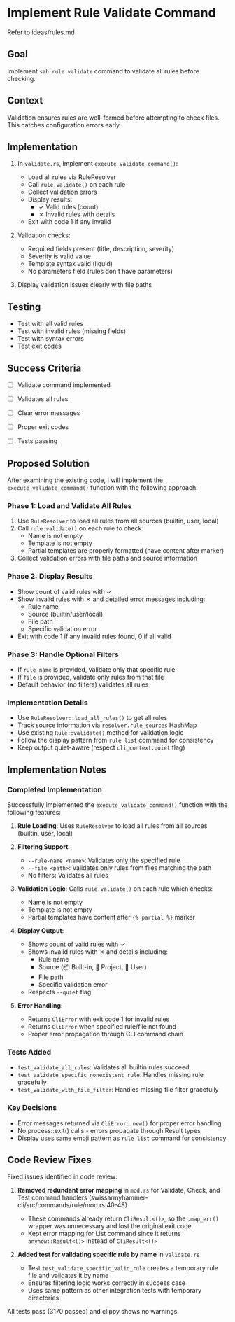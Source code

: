 # Implement Rule Validate Command

Refer to ideas/rules.md

## Goal

Implement `sah rule validate` command to validate all rules before checking.

## Context

Validation ensures rules are well-formed before attempting to check files. This catches configuration errors early.

## Implementation

1. In `validate.rs`, implement `execute_validate_command()`:
   - Load all rules via RuleResolver
   - Call `rule.validate()` on each rule
   - Collect validation errors
   - Display results:
     - ✓ Valid rules (count)
     - ✗ Invalid rules with details
   - Exit with code 1 if any invalid

2. Validation checks:
   - Required fields present (title, description, severity)
   - Severity is valid value
   - Template syntax valid (liquid)
   - No parameters field (rules don't have parameters)

3. Display validation issues clearly with file paths

## Testing

- Test with all valid rules
- Test with invalid rules (missing fields)
- Test with syntax errors
- Test exit codes

## Success Criteria

- [ ] Validate command implemented
- [ ] Validates all rules
- [ ] Clear error messages
- [ ] Proper exit codes
- [ ] Tests passing



## Proposed Solution

After examining the existing code, I will implement the `execute_validate_command()` function with the following approach:

### Phase 1: Load and Validate All Rules
1. Use `RuleResolver` to load all rules from all sources (builtin, user, local)
2. Call `rule.validate()` on each rule to check:
   - Name is not empty
   - Template is not empty
   - Partial templates are properly formatted (have content after marker)
3. Collect validation errors with file paths and source information

### Phase 2: Display Results
- Show count of valid rules with ✓ 
- Show invalid rules with ✗ and detailed error messages including:
  - Rule name
  - Source (builtin/user/local)
  - File path
  - Specific validation error
- Exit with code 1 if any invalid rules found, 0 if all valid

### Phase 3: Handle Optional Filters
- If `rule_name` is provided, validate only that specific rule
- If `file` is provided, validate only rules from that file
- Default behavior (no filters) validates all rules

### Implementation Details
- Use `RuleResolver::load_all_rules()` to get all rules
- Track source information via `resolver.rule_sources` HashMap
- Use existing `Rule::validate()` method for validation logic
- Follow the display pattern from `rule list` command for consistency
- Keep output quiet-aware (respect `cli_context.quiet` flag)



## Implementation Notes

### Completed Implementation
Successfully implemented the `execute_validate_command()` function with the following features:

1. **Rule Loading**: Uses `RuleResolver` to load all rules from all sources (builtin, user, local)

2. **Filtering Support**:
   - `--rule-name <name>`: Validates only the specified rule
   - `--file <path>`: Validates only rules from files matching the path
   - No filters: Validates all rules

3. **Validation Logic**: Calls `rule.validate()` on each rule which checks:
   - Name is not empty
   - Template is not empty  
   - Partial templates have content after `{% partial %}` marker

4. **Display Output**:
   - Shows count of valid rules with ✓
   - Shows invalid rules with ✗ and details including:
     - Rule name
     - Source (📦 Built-in, 📁 Project, 👤 User)
     - File path
     - Specific validation error
   - Respects `--quiet` flag

5. **Error Handling**:
   - Returns `CliError` with exit code 1 for invalid rules
   - Returns `CliError` when specified rule/file not found
   - Proper error propagation through CLI command chain

### Tests Added
- `test_validate_all_rules`: Validates all builtin rules succeed
- `test_validate_specific_nonexistent_rule`: Handles missing rule gracefully
- `test_validate_with_file_filter`: Handles missing file filter gracefully

### Key Decisions
- Error messages returned via `CliError::new()` for proper error handling
- No process::exit() calls - errors propagate through Result types
- Display uses same emoji pattern as `rule list` command for consistency



## Code Review Fixes

Fixed issues identified in code review:

1. **Removed redundant error mapping** in `mod.rs` for Validate, Check, and Test command handlers (swissarmyhammer-cli/src/commands/rule/mod.rs:40-48)
   - These commands already return `CliResult<()>`, so the `.map_err()` wrapper was unnecessary and lost the original exit code
   - Kept error mapping for List command since it returns `anyhow::Result<()>` instead of `CliResult<()>`

2. **Added test for validating specific rule by name** in `validate.rs`
   - Test `test_validate_specific_valid_rule` creates a temporary rule file and validates it by name
   - Ensures filtering logic works correctly in success case
   - Uses same pattern as other integration tests with temporary directories

All tests pass (3170 passed) and clippy shows no warnings.